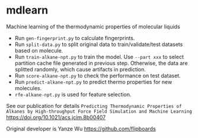 # mdlearn
Machine learning of the thermodynamic properties of molecular liquids

* Run `gen-fingerprint.py` to calculate fingerprints.
* Run `split-data.py` to split original data to train/validate/test datasets based on molecule.
* Run `train-alkane-npt.py` to train the model. Use `--part xxx` to select partition cache file generated in previous step. Otherwise, the data are splitted randomly, which cause artifacts in prediction.
* Run `score-alkane-npt.py` to check the performance on test dataset.
* Run `predict-alkane-npt.py` to predict thermo properties for new molecules.
* `rfe-alkane-npt.py` is used for feature selection.

See our publication for details
`Predicting Thermodynamic Properties of Alkanes by High-throughput Force Field Simulation and Machine Learning`
https://doi.org/10.1021/acs.jcim.8b00407

Original developer is Yanze Wu
https://github.com/flipboards
